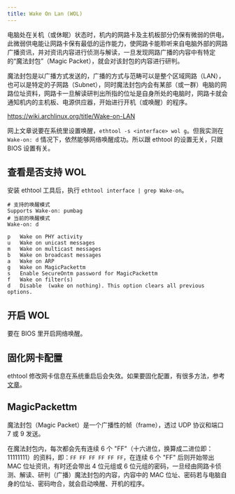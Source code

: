 ```yaml
---
title: Wake On Lan (WOL)
---
```



电脑处在关机（或休眠）状态时，机内的网路卡及主机板部分仍保有微弱的供电，此微弱供电能让网路卡保有最低的运作能力，使网路卡能聆听来自电脑外部的网路广播资讯，并对资讯内容进行侦测与解读，一旦发现网路广播的内容中有特定的“魔法封包”（Magic Packet），就会对该封包的内容进行研判。

魔法封包是以广播方式发送的，广播的方式与范畴可以是整个区域网路（LAN），也可以是特定的子网路（Subnet），同时魔法封包内会有某部（或一群）电脑的网路位址资料，网路卡一旦解读研判出所指的位址是自身所处的电脑时，网路卡就会通知机内的主机板、电源供应器，开始进行开机（或唤醒）的程序。

https://wiki.archlinux.org/title/Wake-on-LAN

网上文章说要在系统里设置唤醒，`ethtool -s <interface> wol g`。但我实测在 `Wake-on: d` 情况下，依然能够网络唤醒成功。所以跟 ethtool 的设置无关，只跟 BIOS 设置有关。

## 查看是否支持 WOL

安装 ethtool 工具后，执行 `ethtool interface | grep Wake-on`。

```
# 支持的唤醒模式
Supports Wake-on: pumbag
# 当前的唤醒模式
Wake-on: d
```

```
p   Wake on PHY activity
u   Wake on unicast messages
m   Wake on multicast messages
b   Wake on broadcast messages
a   Wake on ARP
g   Wake on MagicPackettm
s   Enable SecureOntm password for MagicPackettm
f   Wake on filter(s)
d   Disable  (wake on nothing). This option clears all previous options.
```

## 开启 WOL

要在 BIOS 里开启网络唤醒。


## 固化网卡配置

ethtool 修改网卡信息在系统重启后会失效。如果要固化配置，有很多方法，参考[文章](https://wiki.archlinux.org/title/Wake-on-LAN#Make_it_persistent)。

## MagicPackettm

魔法封包（Magic Packet）是一个广播性的帧（frame），透过 UDP 协议和端口 7 或 9 发送。

在魔法封包内，每次都会先有连续 6 个 "FF"（十六进位，换算成二进位即：11111111）的资料，即：`FF FF FF FF FF FF`，在连续 6 个 "FF" 后则开始带出 MAC 位址资讯，有时还会带出 4 位元组或 6 位元组的密码，一旦经由网路卡侦测、解读、研判（广播）魔法封包的内容，内容中的 MAC 位址、密码若与电脑自身的位址、密码吻合，就会启动唤醒、开机的程序。
